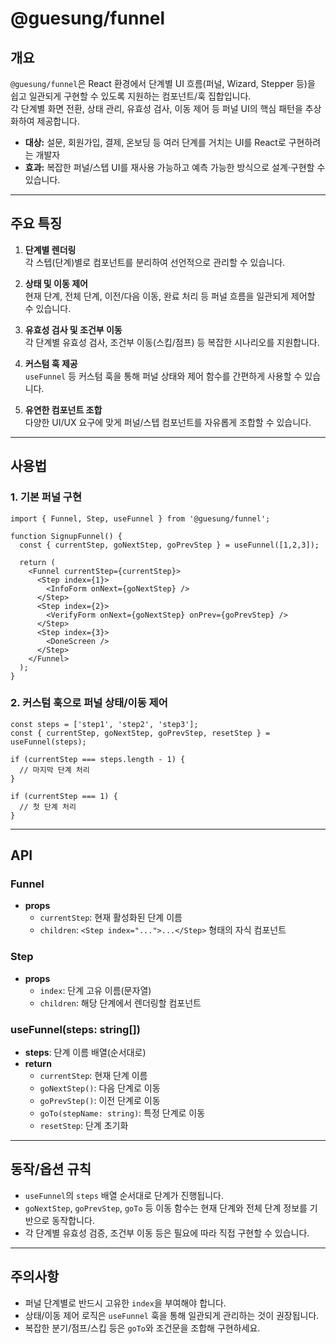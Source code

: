 
# @guesung/funnel

## 개요

`@guesung/funnel`은 React 환경에서 단계별 UI 흐름(퍼널, Wizard, Stepper 등)을 쉽고 일관되게 구현할 수 있도록 지원하는 컴포넌트/훅 집합입니다.  
각 단계별 화면 전환, 상태 관리, 유효성 검사, 이동 제어 등 퍼널 UI의 핵심 패턴을 추상화하여 제공합니다.

- **대상:** 설문, 회원가입, 결제, 온보딩 등 여러 단계를 거치는 UI를 React로 구현하려는 개발자
- **효과:** 복잡한 퍼널/스텝 UI를 재사용 가능하고 예측 가능한 방식으로 설계·구현할 수 있습니다.

---

## 주요 특징

1. **단계별 렌더링**  
   각 스텝(단계)별로 컴포넌트를 분리하여 선언적으로 관리할 수 있습니다.

2. **상태 및 이동 제어**  
   현재 단계, 전체 단계, 이전/다음 이동, 완료 처리 등 퍼널 흐름을 일관되게 제어할 수 있습니다.

3. **유효성 검사 및 조건부 이동**  
   각 단계별 유효성 검사, 조건부 이동(스킵/점프) 등 복잡한 시나리오를 지원합니다.

4. **커스텀 훅 제공**  
   `useFunnel` 등 커스텀 훅을 통해 퍼널 상태와 제어 함수를 간편하게 사용할 수 있습니다.

5. **유연한 컴포넌트 조합**  
   다양한 UI/UX 요구에 맞게 퍼널/스텝 컴포넌트를 자유롭게 조합할 수 있습니다.

---

## 사용법

### 1. 기본 퍼널 구현

```tsx
import { Funnel, Step, useFunnel } from '@guesung/funnel';

function SignupFunnel() {
  const { currentStep, goNextStep, goPrevStep } = useFunnel([1,2,3]);

  return (
    <Funnel currentStep={currentStep}>
      <Step index={1}>
        <InfoForm onNext={goNextStep} />
      </Step>
      <Step index={2}>
        <VerifyForm onNext={goNextStep} onPrev={goPrevStep} />
      </Step>
      <Step index={3}>
        <DoneScreen />
      </Step>
    </Funnel>
  );
}
```

### 2. 커스텀 훅으로 퍼널 상태/이동 제어

```tsx
const steps = ['step1', 'step2', 'step3'];
const { currentStep, goNextStep, goPrevStep, resetStep } = useFunnel(steps);

if (currentStep === steps.length - 1) {
  // 마지막 단계 처리
}

if (currentStep === 1) {
  // 첫 단계 처리
}
```

---

## API

### Funnel

- **props**
  - `currentStep`: 현재 활성화된 단계 이름
  - `children`: `<Step index="...">...</Step>` 형태의 자식 컴포넌트

### Step

- **props**
  - `index`: 단계 고유 이름(문자열)
  - `children`: 해당 단계에서 렌더링할 컴포넌트

### useFunnel(steps: string[])

- **steps**: 단계 이름 배열(순서대로)
- **return**
  - `currentStep`: 현재 단계 이름
  - `goNextStep()`: 다음 단계로 이동
  - `goPrevStep()`: 이전 단계로 이동
  - `goTo(stepName: string)`: 특정 단계로 이동
  - `resetStep`: 단계 초기화

---

## 동작/옵션 규칙

- `useFunnel`의 `steps` 배열 순서대로 단계가 진행됩니다.
- `goNextStep`, `goPrevStep`, `goTo` 등 이동 함수는 현재 단계와 전체 단계 정보를 기반으로 동작합니다.
- 각 단계별 유효성 검증, 조건부 이동 등은 필요에 따라 직접 구현할 수 있습니다.

---

## 주의사항

- 퍼널 단계별로 반드시 고유한 `index`을 부여해야 합니다.
- 상태/이동 제어 로직은 `useFunnel` 훅을 통해 일관되게 관리하는 것이 권장됩니다.
- 복잡한 분기/점프/스킵 등은 `goTo`와 조건문을 조합해 구현하세요.
